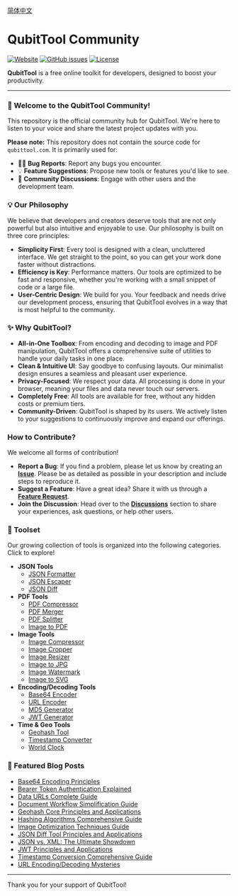 [简体中文](./README.zh-CN.md)

# QubitTool Community

[![Website](https://img.shields.io/badge/Website-qubittool.com-blue)](https://qubittool.com)
[![GitHub issues](https://img.shields.io/github/issues/qubittool/qubittool)](https://github.com/qubittool/qubittool/issues)
[![License](https://img.shields.io/github/license/qubittool/qubittool)](./LICENSE)

**QubitTool** is a free online toolkit for developers, designed to boost your productivity.

---

### 👋 Welcome to the QubitTool Community!

This repository is the official community hub for QubitTool. We're here to listen to your voice and share the latest project updates with you.

**Please note:** This repository does not contain the source code for `qubittool.com`. It is primarily used for:
*   🙋‍♂️ **Bug Reports**: Report any bugs you encounter.
*   💡 **Feature Suggestions**: Propose new tools or features you'd like to see.
*   💬 **Community Discussions**: Engage with other users and the development team.

### 💡 Our Philosophy

We believe that developers and creators deserve tools that are not only powerful but also intuitive and enjoyable to use. Our philosophy is built on three core principles:

-   **Simplicity First**: Every tool is designed with a clean, uncluttered interface. We get straight to the point, so you can get your work done faster without distractions.
-   **Efficiency is Key**: Performance matters. Our tools are optimized to be fast and responsive, whether you're working with a small snippet of code or a large file.
-   **User-Centric Design**: We build for you. Your feedback and needs drive our development process, ensuring that QubitTool evolves in a way that is most helpful to the community.

### ✨ Why QubitTool?

-   **All-in-One Toolbox**: From encoding and decoding to image and PDF manipulation, QubitTool offers a comprehensive suite of utilities to handle your daily tasks in one place.
-   **Clean & Intuitive UI**: Say goodbye to confusing layouts. Our minimalist design ensures a seamless and pleasant user experience.
-   **Privacy-Focused**: We respect your data. All processing is done in your browser, meaning your files and data never touch our servers.
-   **Completely Free**: All tools are available for free, without any hidden costs or premium tiers.
-   **Community-Driven**: QubitTool is shaped by its users. We actively listen to your suggestions to continuously improve and expand our offerings.

### How to Contribute?

We welcome all forms of contribution!

*   **Report a Bug**: If you find a problem, please let us know by creating an [**Issue**](https://github.com/qubittool/qubittool/issues/new?template=bug_report.md). Please be as detailed as possible in your description and include steps to reproduce it.
*   **Suggest a Feature**: Have a great idea? Share it with us through a [**Feature Request**](https://github.com/qubittool/qubittool/issues/new?template=feature_request.md).
*   **Join the Discussion**: Head over to the [**Discussions**](https://github.com/qubittool/qubittool/discussions) section to share your experiences, ask questions, or help other users.

### 🧰 Toolset

Our growing collection of tools is organized into the following categories. Click to explore!

- **JSON Tools**
  - [JSON Formatter](https://qubittool.com/en/tools/json-formatter)
  - [JSON Escaper](https://qubittool.com/en/tools/json-escaper)
  - [JSON Diff](https://qubittool.com/en/tools/json-diff)
- **PDF Tools**
  - [PDF Compressor](https://qubittool.com/en/tools/pdf-compressor)
  - [PDF Merger](https://qubittool.com/en/tools/pdf-merger)
  - [PDF Splitter](https://qubittool.com/en/tools/pdf-splitter)
  - [Image to PDF](https://qubittool.com/en/tools/image-to-pdf)
- **Image Tools**
  - [Image Compressor](https://qubittool.com/en/tools/image-compressor)
  - [Image Cropper](https://qubittool.com/en/tools/image-cropper)
  - [Image Resizer](https://qubittool.com/en/tools/image-resizer)
  - [Image to JPG](https://qubittool.com/en/tools/image-to-jpg)
  - [Image Watermark](https://qubittool.com/en/tools/image-watermark)
  - [Image to SVG](https://qubittool.com/en/tools/image-to-svg)
- **Encoding/Decoding Tools**
  - [Base64 Encoder](https://qubittool.com/en/tools/base64-encoder)
  - [URL Encoder](https://qubittool.com/en/tools/url-encoder)
  - [MD5 Generator](https://qubittool.com/en/tools/md5-generator)
  - [JWT Generator](https://qubittool.com/en/tools/jwt-generator)
- **Time & Geo Tools**
  - [Geohash Tool](https://qubittool.com/en/tools/geohash-tool)
  - [Timestamp Converter](https://qubittool.com/en/tools/timestamp-converter)
  - [World Clock](https://qubittool.com/en/tools/world-clock)

### 📝 Featured Blog Posts

- [Base64 Encoding Principles](./blog/en/base64-encoding-principles.md)
- [Bearer Token Authentication Explained](./blog/en/bearer-token-authentication-explained.md)
- [Data URLs Complete Guide](./blog/en/data-urls-complete-guide.md)
- [Document Workflow Simplification Guide](./blog/en/document-workflow-simplification-guide.md)
- [Geohash Core Principles and Applications](./blog/en/geohash-core-principles-applications.md)
- [Hashing Algorithms Comprehensive Guide](./blog/en/hashing-algorithms-comprehensive-guide.md)
- [Image Optimization Techniques Guide](./blog/en/image-optimization-techniques-guide.md)
- [JSON Diff Tool Principles and Applications](./blog/en/json-diff-tool-principles-applications.md)
- [JSON vs. XML: The Ultimate Showdown](./blog/en/json-vs-xml-ultimate-showdown.md)
- [JWT Principles and Applications](./blog/en/jwt-principles-and-applications.md)
- [Timestamp Conversion Comprehensive Guide](./blog/en/timestamp-conversion-comprehensive-guide.md)
- [URL Encoding/Decoding Mysteries](./blog/en/url-encoding-decoding-mysteries.md)

---

Thank you for your support of QubitTool!
